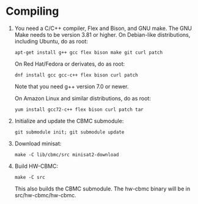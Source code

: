 Compiling
=========

1. You need a C/C++ compiler, Flex and Bison, and GNU make.
   The GNU Make needs to be version 3.81 or higher.
   On Debian-like distributions, including Ubuntu, do as root:
   ```
   apt-get install g++ gcc flex bison make git curl patch
   ```
   On Red Hat/Fedora or derivates, do as root:
   ```
   dnf install gcc gcc-c++ flex bison curl patch
   ```
   Note that you need g++ version 7.0 or newer.

   On Amazon Linux and similar distributions, do as root:
   ```
   yum install gcc72-c++ flex bison curl patch tar
   ```

2. Initialize and update the CBMC submodule:
   ```
   git submodule init; git submodule update
   ```

3. Download minisat:
   ```
   make -C lib/cbmc/src minisat2-download
   ```

4. Build HW-CBMC:
   ```
   make -C src
   ```
   This also builds the CBMC submodule. The hw-cbmc binary will be in src/hw-cbmc/hw-cbmc.
